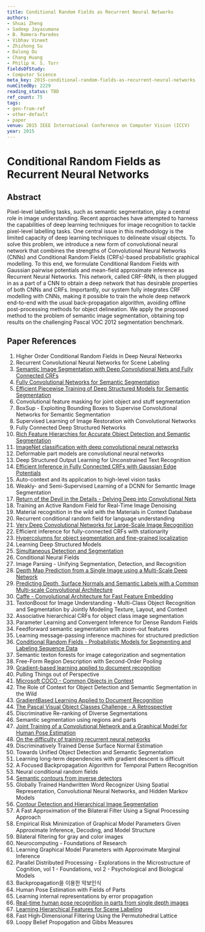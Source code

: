 ```yaml
---
title: Conditional Random Fields as Recurrent Neural Networks
authors:
- Shuai Zheng
- Sadeep Jayasumana
- B. Romera-Paredes
- Vibhav Vineet
- Zhizhong Su
- Dalong Du
- Chang Huang
- Philip H. S. Torr
fieldsOfStudy:
- Computer Science
meta_key: 2015-conditional-random-fields-as-recurrent-neural-networks
numCitedBy: 2229
reading_status: TBD
ref_count: 75
tags:
- gen-from-ref
- other-default
- paper
venue: 2015 IEEE International Conference on Computer Vision (ICCV)
year: 2015
---
```


# Conditional Random Fields as Recurrent Neural Networks

## Abstract

Pixel-level labelling tasks, such as semantic segmentation, play a central role in image understanding. Recent approaches have attempted to harness the capabilities of deep learning techniques for image recognition to tackle pixel-level labelling tasks. One central issue in this methodology is the limited capacity of deep learning techniques to delineate visual objects. To solve this problem, we introduce a new form of convolutional neural network that combines the strengths of Convolutional Neural Networks (CNNs) and Conditional Random Fields (CRFs)-based probabilistic graphical modelling. To this end, we formulate Conditional Random Fields with Gaussian pairwise potentials and mean-field approximate inference as Recurrent Neural Networks. This network, called CRF-RNN, is then plugged in as a part of a CNN to obtain a deep network that has desirable properties of both CNNs and CRFs. Importantly, our system fully integrates CRF modelling with CNNs, making it possible to train the whole deep network end-to-end with the usual back-propagation algorithm, avoiding offline post-processing methods for object delineation. We apply the proposed method to the problem of semantic image segmentation, obtaining top results on the challenging Pascal VOC 2012 segmentation benchmark.

## Paper References

1. Higher Order Conditional Random Fields in Deep Neural Networks
2. Recurrent Convolutional Neural Networks for Scene Labeling
3. [Semantic Image Segmentation with Deep Convolutional Nets and Fully Connected CRFs](2015-semantic-image-segmentation-with-deep-convolutional-nets-and-fully-connected-crfs)
4. [Fully Convolutional Networks for Semantic Segmentation](2017-fully-convolutional-networks-for-semantic-segmentation)
5. [Efficient Piecewise Training of Deep Structured Models for Semantic Segmentation](2016-efficient-piecewise-training-of-deep-structured-models-for-semantic-segmentation)
6. Convolutional feature masking for joint object and stuff segmentation
7. BoxSup - Exploiting Bounding Boxes to Supervise Convolutional Networks for Semantic Segmentation
8. Supervised Learning of Image Restoration with Convolutional Networks
9. Fully Connected Deep Structured Networks
10. [Rich Feature Hierarchies for Accurate Object Detection and Semantic Segmentation](2014-rich-feature-hierarchies-for-accurate-object-detection-and-semantic-segmentation)
11. [ImageNet classification with deep convolutional neural networks](2012-imagenet-classification-with-deep-convolutional-neural-networks)
12. Deformable part models are convolutional neural networks
13. Deep Structured Output Learning for Unconstrained Text Recognition
14. [Efficient Inference in Fully Connected CRFs with Gaussian Edge Potentials](2011-efficient-inference-in-fully-connected-crfs-with-gaussian-edge-potentials)
15. Auto-context and its application to high-level vision tasks
16. Weakly- and Semi-Supervised Learning of a DCNN for Semantic Image Segmentation
17. [Return of the Devil in the Details - Delving Deep into Convolutional Nets](2014-return-of-the-devil-in-the-details-delving-deep-into-convolutional-nets)
18. Training an Active Random Field for Real-Time Image Denoising
19. Material recognition in the wild with the Materials in Context Database
20. Recurrent conditional random field for language understanding
21. [Very Deep Convolutional Networks for Large-Scale Image Recognition](2015-very-deep-convolutional-networks-for-large-scale-image-recognition)
22. Efficient inference for fully-connected CRFs with stationarity
23. [Hypercolumns for object segmentation and fine-grained localization](2015-hypercolumns-for-object-segmentation-and-fine-grained-localization)
24. Learning Deep Structured Models
25. [Simultaneous Detection and Segmentation](2014-simultaneous-detection-and-segmentation)
26. Conditional Neural Fields
27. Image Parsing - Unifying Segmentation, Detection, and Recognition
28. [Depth Map Prediction from a Single Image using a Multi-Scale Deep Network](2014-depth-map-prediction-from-a-single-image-using-a-multi-scale-deep-network)
29. [Predicting Depth, Surface Normals and Semantic Labels with a Common Multi-scale Convolutional Architecture](2015-predicting-depth-surface-normals-and-semantic-labels-with-a-common-multi-scale-convolutional-architecture)
30. [Caffe - Convolutional Architecture for Fast Feature Embedding](2014-caffe-convolutional-architecture-for-fast-feature-embedding)
31. TextonBoost for Image Understanding - Multi-Class Object Recognition and Segmentation by Jointly Modeling Texture, Layout, and Context
32. Associative hierarchical CRFs for object class image segmentation
33. Parameter Learning and Convergent Inference for Dense Random Fields
34. Feedforward semantic segmentation with zoom-out features
35. Learning message-passing inference machines for structured prediction
36. [Conditional Random Fields - Probabilistic Models for Segmenting and Labeling Sequence Data](2001-conditional-random-fields-probabilistic-models-for-segmenting-and-labeling-sequence-data)
37. Semantic texton forests for image categorization and segmentation
38. Free-Form Region Description with Second-Order Pooling
39. [Gradient-based learning applied to document recognition](1998-lenet5.md)
40. Pulling Things out of Perspective
41. [Microsoft COCO - Common Objects in Context](2014-microsoft-coco-common-objects-in-context)
42. The Role of Context for Object Detection and Semantic Segmentation in the Wild
43. [GradientBased Learning Applied to Document Recognition](2001-gradientbased-learning-applied-to-document-recognition)
44. [The Pascal Visual Object Classes Challenge - A Retrospective](2014-the-pascal-visual-object-classes-challenge-a-retrospective)
45. Discriminative Re-ranking of Diverse Segmentations
46. Semantic segmentation using regions and parts
47. [Joint Training of a Convolutional Network and a Graphical Model for Human Pose Estimation](2014-joint-training-of-a-convolutional-network-and-a-graphical-model-for-human-pose-estimation)
48. [On the difficulty of training recurrent neural networks](2013-on-the-difficulty-of-training-recurrent-neural-networks)
49. Discriminatively Trained Dense Surface Normal Estimation
50. Towards Unified Object Detection and Semantic Segmentation
51. Learning long-term dependencies with gradient descent is difficult
52. A Focused Backpropagation Algorithm for Temporal Pattern Recognition
53. Neural conditional random fields
54. [Semantic contours from inverse detectors](2011-semantic-contours-from-inverse-detectors)
55. Globally Trained Handwritten Word Recognizer Using Spatial Representation, Convolutional Neural Networks, and Hidden Markov Models
56. [Contour Detection and Hierarchical Image Segmentation](2011-contour-detection-and-hierarchical-image-segmentation)
57. A Fast Approximation of the Bilateral Filter Using a Signal Processing Approach
58. Empirical Risk Minimization of Graphical Model Parameters Given Approximate Inference, Decoding, and Model Structure
59. Bilateral filtering for gray and color images
60. Neurocomputing - Foundations of Research
61. Learning Graphical Model Parameters with Approximate Marginal Inference
62. Parallel Distributed Processing - Explorations in the Microstructure of Cognition, vol 1 - Foundations, vol 2 - Psychological and Biological Models
63. Backpropagation을 이용한 악보인식
64. Human Pose Estimation with Fields of Parts
65. Learning internal representations by error propagation
66. [Real-time human pose recognition in parts from single depth images](2011-real-time-human-pose-recognition-in-parts-from-single-depth-images)
67. [Learning Hierarchical Features for Scene Labeling](2013-learning-hierarchical-features-for-scene-labeling)
68. Fast High‐Dimensional Filtering Using the Permutohedral Lattice
69. Loopy Belief Propogation and Gibbs Measures
